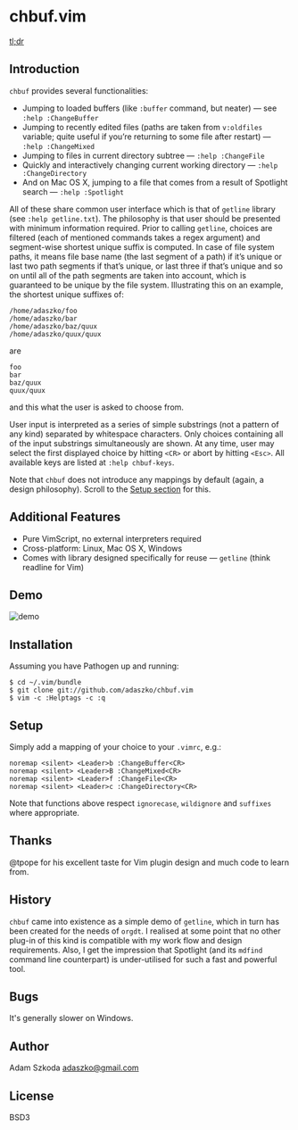 # chbuf.vim

[tl;dr](#demo)

## Introduction

`chbuf` provides several functionalities:

  * Jumping to loaded buffers (like `:buffer` command, but neater) &mdash; see `:help :ChangeBuffer`
  * Jumping to recently edited files (paths are taken from `v:oldfiles` variable; quite useful if you’re returning to some file after restart) &mdash; `:help :ChangeMixed`
  * Jumping to files in current directory subtree &mdash; `:help :ChangeFile`
  * Quickly and interactively changing current working directory &mdash; `:help :ChangeDirectory`
  * And on Mac OS X, jumping to a file that comes from a result of Spotlight search &mdash; `:help :Spotlight`

All of these share common user interface which is that of `getline` library
(see `:help getline.txt`).  The philosophy is that user should be presented
with minimum information required.  Prior to calling `getline`, choices are
filtered (each of mentioned commands takes a regex argument) and segment-wise
shortest unique suffix is computed.  In case of file system paths, it means
file base name (the last segment of a path) if it’s unique or last two path
segments if that’s unique, or last three if that’s unique and so on until all
of the path segments are taken into account, which is guaranteed to be unique
by the file system.  Illustrating this on an example, the shortest unique
suffixes of:

    /home/adaszko/foo
    /home/adaszko/bar
    /home/adaszko/baz/quux
    /home/adaszko/quux/quux

are

    foo
    bar
    baz/quux
    quux/quux

and this what the user is asked to choose from.

User input is interpreted as a series of simple substrings (not a pattern of
any kind) separated by whitespace characters.  Only choices containing all of
the input substrings simultaneously are shown.  At any time, user may select
the first displayed choice by hitting `<CR>` or abort by hitting `<Esc>`.  All
available keys are listed at `:help chbuf-keys`.

Note that `chbuf` does not introduce any mappings by default (again, a design
philosophy).  Scroll to the [Setup section](#setup) for this.

## Additional Features

  * Pure VimScript, no external interpreters required
  * Cross-platform: Linux, Mac OS X, Windows
  * Comes with library designed specifically for reuse &mdash; `getline` (think readline for Vim)

## <a name="demo"/>Demo

![demo](http://adaszko.github.io/chbuf.vim/chbuf.gif)

## Installation

Assuming you have Pathogen up and running:

    $ cd ~/.vim/bundle
    $ git clone git://github.com/adaszko/chbuf.vim
    $ vim -c :Helptags -c :q

## <a name="setup"/>Setup

Simply add a mapping of your choice to your `.vimrc`, e.g.:

    noremap <silent> <Leader>b :ChangeBuffer<CR>
    noremap <silent> <Leader>B :ChangeMixed<CR>
    noremap <silent> <Leader>f :ChangeFile<CR>
    noremap <silent> <Leader>c :ChangeDirectory<CR>

Note that functions above respect `ignorecase`, `wildignore` and `suffixes`
where appropriate.

## Thanks

@tpope for his excellent taste for Vim plugin design and much code to learn
from.

## History

`chbuf` came into existence as a simple demo of `getline`, which in turn has
been created for the needs of `orgdt`.  I realised at some point that no other
plug-in of this kind is compatible with my work flow and design requirements.
Also, I get the impression that Spotlight (and its `mdfind` command line
counterpart) is under-utilised for such a fast and powerful tool.

## Bugs

It's generally slower on Windows.

## Author

Adam Szkoda <adaszko@gmail.com>

## License

BSD3
